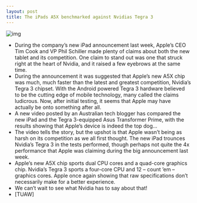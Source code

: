 ```yaml
---
layout: post
title: The iPads A5X benchmarked against Nvidias Tegra 3
---
```

![img](http://media.idownloadblog.com/wp-content/uploads/2012/03/apple-vs-nvidia.jpeg)
* During the company’s new iPad announcement last week, Apple’s CEO Tim Cook and VP Phil Schiller made plenty of claims about both the new tablet and its competition. One claim to stand out was one that struck right at the heart of Nvidia, and it raised a few eyebrows at the same time.
* During the announcement it was suggested that Apple’s new A5X chip was much, much faster than the latest and greatest competition, Nvidia’s Tegra 3 chipset. With the Android powered Tegra 3 hardware believed to be the cutting edge of mobile technology, many called the claims ludicrous. Now, after initial testing, it seems that Apple may have actually be onto something after all.
* A new video posted by an Australian tech blogger has compared the new iPad and the Tegra 3-equipped Asus Transformer Prime, with the results showing that Apple’s device is indeed the top dog…
* The video tells the story, but the upshot is that Apple wasn’t being as harsh on its competition as we all first thought. The new iPad trounces Nvidia’s Tegra 3 in the tests performed, though perhaps not quite the 4x performance that Apple was claiming during the big announcement last week.
* Apple’s new A5X chip sports dual CPU cores and a quad-core graphics chip. Nvidia’s Tegra 3 sports a four-core CPU and 12 – count ’em – graphics cores. Apple once again showing that raw specifications don’t necessarily make for a better experience.
* We can’t wait to see what Nvidia has to say about that!
* [TUAW]

